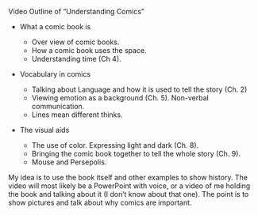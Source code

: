 Video Outline of “Understanding Comics”

- What a comic book is
 
   -  Over view of comic books.
   -  How a comic book uses the space.
   -  Understanding time (Ch 4).

- Vocabulary in comics
 
   -  Talking about Language and how it is used to tell the story (Ch. 2)
   -  Viewing emotion as a background (Ch. 5). Non-verbal communication.
   -  Lines mean different thinks.
   
- The visual aids

   - The use of color. Expressing light and dark (Ch. 8).
   - Bringing the comic book together to tell the whole story (Ch. 9).
   - Mouse and Persepolis.

My idea is to use the book itself and other examples to show history. The video will most likely be a PowerPoint with voice, or a video of me holding the book and talking about it (I don’t know about that one). The point is to show pictures and talk about why comics are important.

